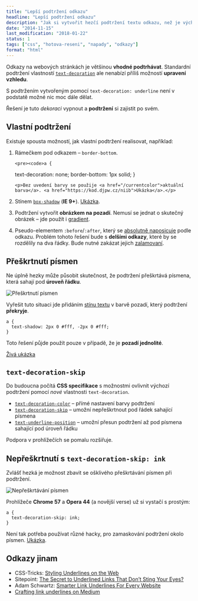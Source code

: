 ```yaml
---
title: "Lepší podtržení odkazu"
headline: "Lepší podtržení odkazu"
description: "Jak si vytvořit hezčí podtržení textu odkazu, než je výchozí."
date: "2014-11-15"
last_modification: "2018-01-22"
status: 1
tags: ["css", "hotova-reseni", "napady", "odkazy"]
format: "html"
---
```


<p>Odkazy na webových stránkách je většinou <b>vhodné podtrhávat</b>. Standardní podtržení vlastností <a href="/text-decoration"><code>text-decoration</code></a> ale nenabízí příliš možností <b>upravení vzhledu</b>.</p>

<p>S podtržením vytvořeným pomocí <code>text-decoration: underline</code> není v podstatě možné nic moc dále dělat.</p>

<p>Řešení je tuto <i>dekoraci</i> vypnout a <b>podtržení</b> si zajistit po svém.</p>




<h2 id="vlastni">Vlastní podtržení</h2>

<p>Existuje spousta možností, jak vlastní podtržení realisovat, například:</p>

<ol>
  <li>
    <p>Rámečkem pod odkazem – <code>border-bottom</code>.</p>
    
    <pre><code>a {
  text-decoration: none;
  border-bottom: 1px solid;
}</code></pre>
    
    <p>Bez uvedení barvy se použije <a href="/currentcolor">aktuální barva</a>. <a href="https://kod.djpw.cz/niib">Ukázka</a>.</p>
  </li>
  
  <li>Stínem <a href="/box-shadow"><code>box-shadow</code></a> (<b>IE 9+</b>). <a href="https://kod.djpw.cz/llib">Ukázka</a>.</li>
  
  <li>
    <p>Podtržení vytvořit <b>obrázkem na pozadí</b>. Nemusí se jednat o skutečný obrázek – jde použít i <a href="/gradient">gradient</a>.</p>
  </li>
  
  <li>
    <p>Pseudo-elementem <code>:before</code>/<code>:after</code>, který se <a href="/position#absolute">absolutně naposicuje</a> podle odkazu. Problém tohoto řešení bude s <b>delšími odkazy</b>, které by se rozdělily na dva řádky. Bude nutné zakázat jejich <a href="/zalamovani-slov">zalamovaní</a>.</p>
  </li>
</ol>

<h2 id="preskrtnuti">Přeškrtnutí písmen</h2>

<p>Ne úplně hezky může působit skutečnost, že podtržení přeškrtává písmena, která sahají pod <b>úroveň řádku</b>.</p>

<p><img src="/files/text-decoration/preskrtnuti-pismen.png" alt="Přeškrtnutí písmen" class="border"></p>

<p>Vyřešit tuto situaci jde přidáním <a href="/text-shadow">stínu textu</a> v barvě pozadí, který podtržení <b>překryje</b>.</p>

<pre><code>a {
  text-shadow: 2px 0 #fff, -2px 0 #fff;
}</code></pre>

<p>Toto řešení půjde použít pouze v případě, že je <b>pozadí jednolité</b>.</p>

<p><a href="https://kod.djpw.cz/siib">Živá ukázka</a></p>

<!--
<p><a href="https://kod.djpw.cz/kmhb">Živá ukázka</a></p>


<h2 id="starsi-prohlizece">Starší prohlížeče</h2>

<p>Při použit</p>-->




<h2 id="text-decoration-skip"><code>text-decoration-skip</code></h2>

<p>Do budoucna počítá <b>CSS specifikace</b> s možnostmi ovlivnit výchozí podtržení pomocí <i>nové</i> vlastnosti <code>text-decoration</code>.</p>

<ul>
  <li><a href="/text-decoration#color"><code>text-decoration-color</code></a> – přímé nastavení barvy podtržení</li>
  
  <li><a href="/text-decoration#skip"><code>text-decoration-skip</code></a> – umožní nepřeškrtnout pod řádek sahající písmena</li>
  
  <li><a href="/text-decoration#position"><code>text-underline-position</code></a> – umožní přesun podtržení až pod písmena sahající pod úroveň řádku</li>  
</ul>




<p>Podpora v prohlížečích se pomalu rozšiřuje.</p>



<h2 id="skip-ink">Nepřeškrtnutí s <code>text-decoration-skip: ink</code></h2>

<p>Zvlášť hezká je možnost zbavit se ošklivého přeškrtávání písmen při podtržení.</p>

<img src="/files/text-decoration/nepreskrtnuti-pismen.png" alt="Nepřeškrtávání písmen" class="border">







<p>Prohlížeče <b>Chrome 57</b> a <b>Opera 44</b> (a novější verse) už si vystačí s prostým:</p>

<pre><code>a {
  text-decoration-skip: ink;    
}</code></pre>






<p>Není tak potřeba používat různé hacky, pro zamaskování podtržení okolo písmen. <a href="https://kod.djpw.cz/ixlc">Ukázka</a>.</p>



<h2 id="odkazy">Odkazy jinam</h2>

<ul>
  <li>CSS-Tricks: <a href="https://css-tricks.com/styling-underlines-web/">Styling Underlines on the Web</a></li>
  <li>Sitepoint: <a href="http://www.sitepoint.com/secret-underlined-links-dont-sting-eyes/">The Secret to Underlined Links That Don’t Sting Your Eyes?</a></li>
  
  <li>Adam Schwartz: <a href="https://eager.io/blog/smarter-link-underlines/">Smarter Link Underlines For Every Website</a></li>
  
  <li><a href="https://medium.com/designing-medium/crafting-link-underlines-on-medium-7c03a9274f9#8e94-7f28cf83d214">Crafting link underlines on Medium</a></li>
</ul>